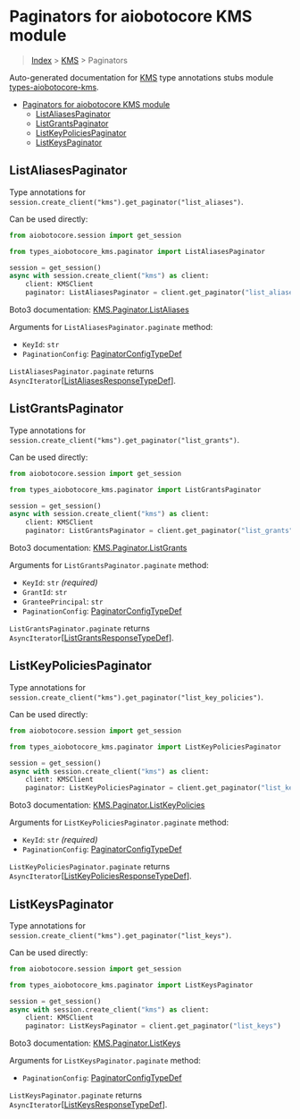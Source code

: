 <a id="paginators-for-aiobotocore-kms-module"></a>

# Paginators for aiobotocore KMS module

> [Index](../README.md) > [KMS](./README.md) > Paginators

Auto-generated documentation for
[KMS](https://boto3.amazonaws.com/v1/documentation/api/latest/reference/services/kms.html#KMS)
type annotations stubs module
[types-aiobotocore-kms](https://pypi.org/project/types-aiobotocore-kms/).

- [Paginators for aiobotocore KMS module](#paginators-for-aiobotocore-kms-module)
  - [ListAliasesPaginator](#listaliasespaginator)
  - [ListGrantsPaginator](#listgrantspaginator)
  - [ListKeyPoliciesPaginator](#listkeypoliciespaginator)
  - [ListKeysPaginator](#listkeyspaginator)

<a id="listaliasespaginator"></a>

## ListAliasesPaginator

Type annotations for
`session.create_client("kms").get_paginator("list_aliases")`.

Can be used directly:

```python
from aiobotocore.session import get_session

from types_aiobotocore_kms.paginator import ListAliasesPaginator

session = get_session()
async with session.create_client("kms") as client:
    client: KMSClient
    paginator: ListAliasesPaginator = client.get_paginator("list_aliases")
```

Boto3 documentation:
[KMS.Paginator.ListAliases](https://boto3.amazonaws.com/v1/documentation/api/latest/reference/services/kms.html#KMS.Paginator.ListAliases)

Arguments for `ListAliasesPaginator.paginate` method:

- `KeyId`: `str`
- `PaginationConfig`:
  [PaginatorConfigTypeDef](./type_defs.md#paginatorconfigtypedef)

`ListAliasesPaginator.paginate` returns
`AsyncIterator`\[[ListAliasesResponseTypeDef](./type_defs.md#listaliasesresponsetypedef)\].

<a id="listgrantspaginator"></a>

## ListGrantsPaginator

Type annotations for
`session.create_client("kms").get_paginator("list_grants")`.

Can be used directly:

```python
from aiobotocore.session import get_session

from types_aiobotocore_kms.paginator import ListGrantsPaginator

session = get_session()
async with session.create_client("kms") as client:
    client: KMSClient
    paginator: ListGrantsPaginator = client.get_paginator("list_grants")
```

Boto3 documentation:
[KMS.Paginator.ListGrants](https://boto3.amazonaws.com/v1/documentation/api/latest/reference/services/kms.html#KMS.Paginator.ListGrants)

Arguments for `ListGrantsPaginator.paginate` method:

- `KeyId`: `str` *(required)*
- `GrantId`: `str`
- `GranteePrincipal`: `str`
- `PaginationConfig`:
  [PaginatorConfigTypeDef](./type_defs.md#paginatorconfigtypedef)

`ListGrantsPaginator.paginate` returns
`AsyncIterator`\[[ListGrantsResponseTypeDef](./type_defs.md#listgrantsresponsetypedef)\].

<a id="listkeypoliciespaginator"></a>

## ListKeyPoliciesPaginator

Type annotations for
`session.create_client("kms").get_paginator("list_key_policies")`.

Can be used directly:

```python
from aiobotocore.session import get_session

from types_aiobotocore_kms.paginator import ListKeyPoliciesPaginator

session = get_session()
async with session.create_client("kms") as client:
    client: KMSClient
    paginator: ListKeyPoliciesPaginator = client.get_paginator("list_key_policies")
```

Boto3 documentation:
[KMS.Paginator.ListKeyPolicies](https://boto3.amazonaws.com/v1/documentation/api/latest/reference/services/kms.html#KMS.Paginator.ListKeyPolicies)

Arguments for `ListKeyPoliciesPaginator.paginate` method:

- `KeyId`: `str` *(required)*
- `PaginationConfig`:
  [PaginatorConfigTypeDef](./type_defs.md#paginatorconfigtypedef)

`ListKeyPoliciesPaginator.paginate` returns
`AsyncIterator`\[[ListKeyPoliciesResponseTypeDef](./type_defs.md#listkeypoliciesresponsetypedef)\].

<a id="listkeyspaginator"></a>

## ListKeysPaginator

Type annotations for `session.create_client("kms").get_paginator("list_keys")`.

Can be used directly:

```python
from aiobotocore.session import get_session

from types_aiobotocore_kms.paginator import ListKeysPaginator

session = get_session()
async with session.create_client("kms") as client:
    client: KMSClient
    paginator: ListKeysPaginator = client.get_paginator("list_keys")
```

Boto3 documentation:
[KMS.Paginator.ListKeys](https://boto3.amazonaws.com/v1/documentation/api/latest/reference/services/kms.html#KMS.Paginator.ListKeys)

Arguments for `ListKeysPaginator.paginate` method:

- `PaginationConfig`:
  [PaginatorConfigTypeDef](./type_defs.md#paginatorconfigtypedef)

`ListKeysPaginator.paginate` returns
`AsyncIterator`\[[ListKeysResponseTypeDef](./type_defs.md#listkeysresponsetypedef)\].
